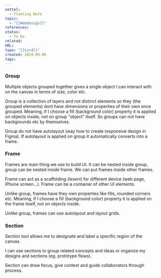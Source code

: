 ```yaml
---
zettel:
  - Fleeting Note
topic:
  - "[[Webdesign]]"
references: 
status:
  - To Do
related: 
URL: 
type: "[[Card]]"
created: 2024-09-06
tags:
---
```


### Group

Multiple objects grouped together gives a single object I can interact with on the canvas in terms of size, color etc.

Group is a collection of layers and not distinct elements so they (the grouped elements) dont have dimensions or properties of their own once grouped.  Meaning, if I choose a fill (background color) property it is applied on objects inside, not on group "object" itself. So groups can not have backgrounds etc by themselves.

Group do not have autolayout (way how to create responsive design in Figma). If autolayout is applied on group it automatically converts into a frame.

### Frame

Frames are main thing we use to build UI. It can be nested inside group, group can be nested inside frame. We can put frames inside other frames.

Frame can act as a scaffolding (leseni) for different device (web page, iPhone screen...). 
Frame can be a container of other UI elements.

Unlike group, frames have they own  properties like fills, rounded corners etc. Meaning, if I choose a fill (background color) property it is applied on the frame itself, not on objects inside.

Unlike group, frames can use autolayout and layout grids.
### Section

Section tool allows me to designate and label a specific region of the canvas.

I can use sections to group related concepts and ideas or organize my designs and sections (eg. prototype flows).

Section can draw focus, give context and guide collaborators through process.